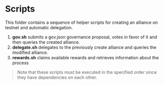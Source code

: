 # Scripts

This folder contains a sequence of helper scripts for creating an alliance on testnet and automatic delegation. 

1. **gov.sh** submits a gov.json governance proposal, votes in favor of it and then queries the created alliance.
2. **delegate.sh** delegates to the previously create alliance and queries the modified alliance.
3. **rewards.sh** claims available rewards and retrieves information about the process

> Note that these scripts must be executed in the specified order since they have dependencies on each other.
